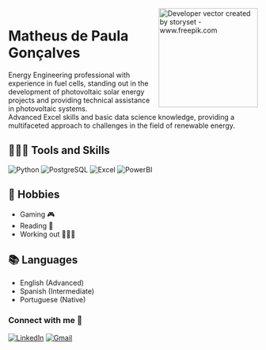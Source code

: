 <img align="right" alt="Developer vector created by storyset - www.freepik.com" height="200" src="https://github.com/math-depaula/math-depaula/assets/104847032/8c0dba56-0b71-44c6-9574-ab9d64de9ae7">

# Matheus de Paula Gonçalves

<p align="left"> Energy Engineering professional with experience in fuel cells, standing out in the development of photovoltaic solar energy projects and providing technical assistance in photovoltaic systems. 
<br>
Advanced Excel skills and basic data science knowledge, providing a multifaceted approach to challenges in the field of renewable energy.</p>

## 👨🏾‍💻 **Tools and Skills**
![Python](https://img.shields.io/badge/python-3670A0?style=for-the-badge&logo=python&logoColor=ffdd54)
![PostgreSQL](https://img.shields.io/badge/PostgreSQL-316192?style=for-the-badge&logo=postgresql&logoColor=white)
![Excel](https://img.shields.io/badge/Microsoft_Excel-217346?style=for-the-badge&logo=microsoft-excel&logoColor=white)
![PowerBI](https://img.shields.io/badge/PowerBI-F2C811?style=for-the-badge&logo=Power%20BI&logoColor=white)

## 📌 **Hobbies**
- Gaming 🎮
- Reading 📖
- Working out 🏋🏾‍♂️

## 📚 **Languages**
- English (Advanced)
- Spanish (Intermediate)
- Portuguese (Native)

### Connect with me 📲
[![LinkedIn](https://img.shields.io/badge/LinkedIn-0077B5?style=for-the-badge&logo=linkedin&logoColor=white)](https://www.linkedin.com/in/matheus-de-paula-goncalves/)
[![Gmail](https://img.shields.io/badge/Gmail-333333?style=for-the-badge&logo=gmail&logoColor=red)](mailto:paula.matheus15@gmail.com)

